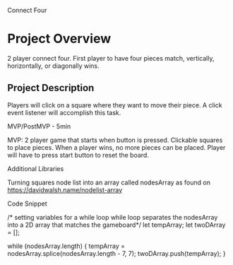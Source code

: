 Connect Four

  # Project Overview
2 player connect four. First player to have four pieces match, vertically, horizontally, or diagonally wins.

## Project Description

Players will click on a square where they want to move their piece. A click event listener will accomplish this task.

MVP/PostMVP - 5min

MVP: 2 player game that starts when button is pressed. Clickable squares to place pieces. When a player wins, no more pieces can be placed. Player will have to press start button to reset the board.

Additional Libraries

Turning squares node list into an array called nodesArray as found on https://davidwalsh.name/nodelist-array

Code Snippet

/* setting variables for a while loop
while loop separates the nodesArray into a 2D array that matches the gameboard*/
let tempArray;
let twoDArray = [];

while (nodesArray.length) {
  tempArray = nodesArray.splice(nodesArray.length - 7, 7);
  twoDArray.push(tempArray);
}
